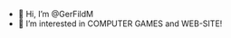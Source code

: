 - 👋 Hi, I’m @GerFildM
- 👀 I’m interested in COMPUTER GAMES and WEB-SITE!

<!---
GerFildM/GerFildM is a ✨ special ✨ repository because its `README.md` (this file) appears on your GitHub profile.
You can click the Preview link to take a look at your changes.
--->
